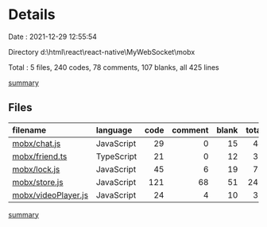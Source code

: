 # Details

Date : 2021-12-29 12:55:54

Directory d:\html\react\react-native\MyWebSocket\mobx

Total : 5 files,  240 codes, 78 comments, 107 blanks, all 425 lines

[summary](results.md)

## Files
| filename | language | code | comment | blank | total |
| :--- | :--- | ---: | ---: | ---: | ---: |
| [mobx/chat.js](/mobx/chat.js) | JavaScript | 29 | 0 | 15 | 44 |
| [mobx/friend.ts](/mobx/friend.ts) | TypeScript | 21 | 0 | 12 | 33 |
| [mobx/lock.js](/mobx/lock.js) | JavaScript | 45 | 6 | 19 | 70 |
| [mobx/store.js](/mobx/store.js) | JavaScript | 121 | 68 | 51 | 240 |
| [mobx/videoPlayer.js](/mobx/videoPlayer.js) | JavaScript | 24 | 4 | 10 | 38 |

[summary](results.md)